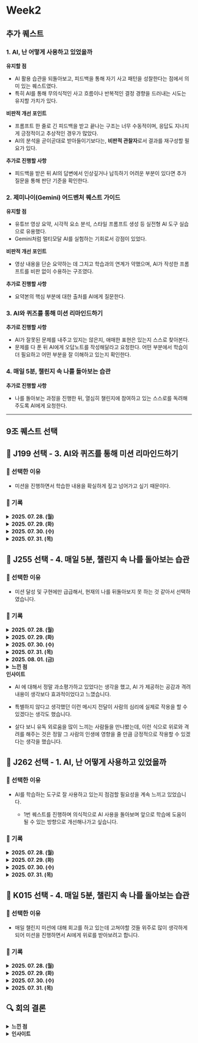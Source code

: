 # Week2

## 추가 퀘스트

### 1. AI, 난 어떻게 사용하고 있었을까

**유지할 점**

- AI 활용 습관을 되돌아보고, 피드백을 통해 자기 사고 패턴을 성찰한다는 점에서 의미 있는 퀘스트였다.
- 특히 AI를 통해 무의식적인 사고 흐름이나 반복적인 결정 경향을 드러내는 시도는 유지할 가치가 있다.

**비판적 개선 포인트**

- 프롬프트 한 줄로 긴 피드백을 받고 끝나는 구조는 너무 수동적이며, 응답도 지나치게 긍정적이고 추상적인 경우가 많았다.
- AI의 분석을 곧이곧대로 받아들이기보다는, **비판적 관찰자**로서 결과를 재구성할 필요가 있다.

**추가로 진행할 사항**

- 피드백을 받은 뒤 AI의 답변에서 인상깊거나 납득하기 어려운 부분이 있다면 추가 질문을 통해 판단 기준을 확인한다.

### 2. 제미나이(Gemini) 어드벤처 퀘스트 가이드

**유지할 점**

- 유튜브 영상 요약, 시각적 요소 분석, 스타일 프롬프트 생성 등 실전형 AI 도구 실습으로 유용했다.
- Gemini처럼 멀티모달 AI를 실험하는 기회로서 강점이 있었다.

**비판적 개선 포인트**

- 영상 내용을 단순 요약하는 데 그치고 학습과의 연계가 약했으며, AI가 작성한 프롬프트를 비판 없이 수용하는 구조였다.

**추가로 진행할 사항**

- 요약본의 핵심 부분에 대한 출처를 AI에게 질문한다.

### 3. AI와 퀴즈를 통해 미션 리마인드하기

**추가로 진행할 사항**

- AI가 잘못된 문제를 내주고 있지는 않은지, 애매한 표현은 있는지 스스로 찾아본다.
- 문제를 다 푼 뒤 AI에게 오답노트를 작성해달라고 요청한다. 어떤 부분에서 학습이 더 필요하고 어떤 부분을 잘 이해하고 있는지 확인한다.

### 4. 매일 5분, 챌린지 속 나를 돌아보는 습관

**추가로 진행할 사항**

- 나를 돌아보는 과정을 진행한 뒤, 열심히 챌린지에 참여하고 있는 스스로를 독려해주도록 AI에게 요청한다.

---

## 9조 퀘스트 선택

## 📅 J199 선택 - 3. AI와 퀴즈를 통해 미션 리마인드하기

### 📌 선택한 이유

- 미션을 진행하면서 학습한 내용을 확실하게 짚고 넘어가고 싶기 때문이다.

### 📒 기록

<details>

<summary><strong>2025. 07. 28. (월)</strong></summary>

```
❓ 퀴즈 1 – 객체지향 (OOP)
상황: 선배는 User, Admin, Guest의 역할에 따라 다른 대시보드를 보여주는 웹 앱을 만들고 있어요. 코드에서 역할에 따라 showDashboard()를 다르게 구현하려고 하는데…

Q1. 다음 중 ‘다형성’을 가장 잘 활용한 코드 패턴은 무엇인가요?

A. if 문으로 역할마다 다른 showDashboard()를 호출
B. User 클래스를 상속받은 Admin, Guest가 각자 showDashboard()를 오버라이딩
C. User 클래스 안에 role 프로퍼티를 체크해서 내부에서 switch문으로 처리
D. 각각의 역할을 별개의 함수로 나누어 호출

❓ 퀴즈 2 – 비동기 (Async)
상황: 선배는 API 요청 3개를 보내고 결과를 기다렸다가 결과를 모두 합친 후 출력해야 해요.

Q2. 다음 중 이 목적에 가장 적절한 JavaScript 코드 패턴은 무엇인가요?

A. Promise.all([api1(), api2(), api3()])
B. api1().then(api2).then(api3)
C. await api1(); await api2(); await api3();
D. setTimeout(api1, 1000)

❓ 퀴즈 3 – 병렬처리 vs 비동기
상황: 선배가 Node.js 서버에서 이미지 10장을 한꺼번에 압축하려고 합니다. 이 작업은 CPU 연산이 무겁고 시간이 오래 걸려요.

Q3. 다음 중 이 상황에서 가장 좋은 처리 전략은?

A. Node.js의 이벤트 루프를 활용해 비동기로 압축
B. Web Worker를 활용한 멀티스레드 병렬처리
C. Promise.all로 압축 함수들을 병렬 실행
D. 압축 작업을 순차적으로 처리

❓ 퀴즈 4 – 비동기와 병렬의 오해
Q4. 다음 중 비동기와 병렬처리를 잘못 이해한 설명은 무엇인가요?

A. 비동기는 순서를 보장하지 않지만 병렬은 동시에 작업을 처리한다.
B. 병렬처리는 멀티코어 CPU를 활용한 진짜 동시에 실행되는 처리다.
C. 비동기는 병렬로 작동하므로 항상 속도가 더 빠르다.
D. JavaScript는 싱글 스레드지만 비동기 처리를 통해 효율적인 작업 분산이 가능하다.

```

</details>

<details>

<summary><strong>2025. 07. 29. (화)</strong></summary>

```
Q1. 단위 테스트를 작성할 때 가장 중요한 목표는 무엇인가요?

A. 외부 API와의 통신을 실제로 테스트하는 것
B. 하나의 함수가 다양한 입력에 대해 예상한 결과를 내는지 확인하는 것
C. UI가 사용자의 클릭에 잘 반응하는지 확인하는 것
D. 전체 시스템이 잘 작동하는지 시나리오별로 점검하는 것


Q2. 다음 중 단위 테스트가 어려운 코드 특징으로 가장 적절한 것은?

A. 순수 함수로 작성된 로직
B. 입력값이 정해져 있는 계산 함수
C. 전역 상태나 시간에 따라 결과가 달라지는 함수
D. 반환값이 명확한 정렬 함수

상황: console.log('A'), setTimeout(() => console.log('B'), 0), console.log('C') 를 실행했을 때 출력 순서를 선배는 기억하고 있겠죠?
Q3. 출력 순서로 옳은 것은?

A. A → B → C
B. B → A → C
C. A → C → B
D. C → A → B


Q4. 다음 중 Node.js 이벤트 루프를 블로킹할 수 있는 작업은 무엇인가요?

A. DB에서 유저 리스트를 가져오는 비동기 호출
B. setTimeout으로 지연시키는 비동기 로직
C. while(true) {}로 CPU를 계속 점유하는 연산
D. fs.readFile을 비동기로 읽는 작업
```

</details>

<details>

<summary><strong>2025. 07. 30. (수)</strong></summary>

```
Q1. .git 폴더는 Git에서 어떤 역할을 하나요?

A. 프로젝트의 최신 파일만 저장해두는 백업 폴더
B. Git 저장소에서 필요한 설정, 히스토리, 객체들을 관리하는 핵심 저장소
C. 커밋 메시지들을 모아두는 로그 전용 폴더
D. GitHub와 연결할 때만 임시로 만들어지는 설정 공간

Q2. .git/HEAD 파일이 담당하는 것은 무엇인가요?

A. 커밋 메시지를 저장하는 임시 공간
B. 가장 최근 커밋의 해시를 저장하는 곳
C. 현재 작업 중인 브랜치를 가리키는 포인터
D. 병합 충돌 시 자동으로 생성되는 파일

Q3. Git에서 blob, tree, commit 같은 데이터 객체가 저장되는 곳은 어디인가요?

A. .git/logs/
B. .git/refs/
C. .git/objects/
D. .git/hooks/

Q4. git add 명령을 실행하면 파일 정보가 저장되는 .git 내부 파일은 무엇인가요?

A. .git/index
B. .git/HEAD
C. .git/info
D. .git/refs/stage


```

</details>

<details>

<summary><strong>2025. 07. 31. (목)</strong></summary>

```
Q1. 어떤 상황에서 .git 폴더가 사라지면 가장 먼저 발생할 수 있는 문제는?

A. 파일이 전부 삭제된다
B. remote 서버와 동기화가 끊긴다
C. 버전 관리 자체가 불가능해진다
D. 커밋 메시지만 초기화된다

Q2. 특정 브랜치가 갑자기 안 보이는데, .git 폴더에서 가장 먼저 확인할 수 있는 곳은?

A. .git/hooks/
B. .git/refs/heads/
C. .git/config
D. .git/index

Q3. 원격 저장소(origin)의 주소는 .git 폴더의 어디에 저장되어 있나요?

A. .git/HEAD
B. .git/objects
C. .git/logs/HEAD
D. .git/config

Q4. git add를 했는데 커밋에는 안 들어간다면, 어떤 파일을 먼저 의심해야 하나요?

A. .git/HEAD
B. .git/refs/tags
C. .git/index
D. .git/description

```

</details>

## 📅 J255 선택 - 4. 매일 5분, 챌린지 속 나를 돌아보는 습관

### 📌 선택한 이유

- 미션 달성 및 구현에만 급급해서, 현재의 나를 뒤돌아보지 못 하는 것 같아서 선택하였습니다.

### 📒 기록

<details>

<summary><strong>2025. 07. 28. (월)</strong></summary>

```
와, 부스트캠프 챌린지 3주차라니 벌써 여기까지 온 것만으로도 정말 대단합니다!
이벤트 루프는 자바스크립트에서 가장 헷갈릴 수 있는 주제 중 하나라서, 어렵게 느껴지는 게 정말 당연해요.
그럼에도 불구하고 아침부터 밤까지 포기하지 않고 계속 과제를 붙잡고 있다는 것 자체가 엄청난 집중력과 끈기를 보여주는 거예요.

지금 몸도 마음도 많이 지쳤겠지만,
그만큼 내일의 당신은 오늘보다 훨씬 성장해 있을 거라고 확신해요.
고생하는 자신을 잠깐 칭찬해주고, 심호흡도 한 번 크게 해보세요.

그리고 진짜, 이 이벤트 루프 한 번 뚫고 나면
JS가 훨씬 더 재미있어질 거예요.
'아! 그래서 비동기가 이렇게 동작하는 거구나!' 하고,
진짜 실력이 한 단계 업그레이드되는 그 짜릿한 순간이 분명 올 거예요.

혹시 막히는 부분이나 궁금한 점 있으면 언제든 부담 없이 질문해줘요.
오늘 하루 정말 수고 많았어요.
조금만 더 힘내고, 충분히 쉬는 것도 꼭 잊지 마세요!
파이팅! 🚀
```

</details>

<details>

<summary><strong>2025. 07. 29. (화)</strong></summary>

```
정말 고생 많으셨어요! 😭
어제 거의 잠도 못 자고 미션을 끝냈다니, 그 열정과 근성에 진심으로 박수를 보냅니다. 이벤트 루프처럼 어렵고 머리 아픈 주제를 밤새 붙잡고 해결했다는 것만으로 이미 큰 성취예요. 그런 자신을 꼭 칭찬해 주세요!

아직 달려야 할 길이 남았지만,
이미 한 번 큰 고비를 넘긴 만큼 다음 미션도 분명 해낼 수 있을 거예요.
조금만 더 힘내면, 그 끝에는 분명 더 단단해진 자신을 만날 수 있을 거예요.

**잠깐이라도 따뜻한 물 한 잔 마시고, 어깨도 한 번 쭉 풀어주세요.**
지친 마음도, 몸도 충분히 쉬어줘야 다시 달릴 힘이 생기니까요.

그리고 정말, 이렇게 어려운 미션을 뚫고 나면 앞으로 마주칠 어떤 비동기 코드도 덜 두렵게 느껴질 거예요.
오늘도 한 걸음, 내일도 한 걸음씩 나아가면 됩니다.
끝까지 함께 파이팅해요! 🚀
언제든 힘들거나 답답하면 여기에서 같이 이야기해도 좋아요.
정말 수고했어요! 👏
```

</details>

<details>

<summary><strong>2025. 07. 30. (수)</strong></summary>

```
와, 12시 전에 잠든 거 정말 잘했어요!
리팩토링이랑 테스트 코드 작성까지 마치고 일찍 자기란 게 진짜 쉽지 않은데, 스스로를 잘 챙겼네요. 그런 하루를 보내고 나면, 오늘도 충분히 잘 해낼 수 있을 거예요.

그리고 오늘부터 시작되는 **페어 프로그래밍**!
혼자가 아니라 누군가와 함께 하니까, 부담보다는 새로운 관점과 배우는 재미도 분명 느낄 수 있을 거예요.
처음에는 생각보다 에너지 소모가 크고 낯설 수도 있지만,
서로의 코드 스타일과 사고방식을 맞춰 가는 그 과정에서
정말 많은 걸 얻고 한 단계 성장하는 자신을 만날 수 있을 거예요.

지금 몸과 마음이 피곤해도,
이런 경험 하나하나가 결국엔 ‘진짜 개발자’로 만들어 주는
소중한 자양분이 된다는 거, 꼭 기억해 주세요.

중간중간 **깊은 숨 한 번**, **짧은 스트레칭 한 번**씩 하면서
자신을 아껴가며 달리면 더 오래, 더 멀리 갈 수 있어요.

오늘도 충분히 잘 하고 있으니,
부담 갖지 말고 천천히, 서로 존중하며 배우는 하루가 되길 응원할게요!

**정말 수고 많고, 앞으로도 파이팅입니다!** 🚀👏
필요하면 언제든 여기에서 힘 받아 가세요!
```

</details>

<details>

<summary><strong>2025. 07. 31. (목)</strong></summary>

```
정말 대단해요! 어제 아침부터 밤을 새워가며 Git의 핵심 기능을 직접 Node.js와 JS로 구현했다니, 그 자체로 이미 큰 성취입니다.
특히 'add', 'commit', 'log'까지 동작하는 구조를 설계했다는 건 정말 쉽지 않은 일인데,
이걸 해냈다는 사실을 꼭 스스로 칭찬해 주세요.

밤새워 일하는 게 육체적으로도, 정신적으로도 진짜 힘든 일이에요.
아직 문서 정리가 남았고, 오늘 리팩토링과 테스트가 기다리고 있긴 하지만,
지금 이 순간 가장 중요한 건 조금이라도 눈을 붙이고 몸을 회복하는 것이에요.

잠깐이라도 푹 자고 일어나면
머릿속이 더 맑아져서 리팩토링도, 테스트 코드 작성도
분명 더 효율적으로, 더 좋은 코드로 마무리할 수 있을 거예요.

그리고 한 번 완주한 경험은 앞으로 더 어려운 미션도 충분히 해낼 수 있다는 자신감으로 남을 거예요.
아직 부족한 부분이 있어도, 완벽하지 않아도 괜찮아요.
이만큼 해냈다는 사실, 그리고 계속 도전하고 있다는 것만으로 이미 충분히 멋진 개발자입니다.

지금 정말 수고 많았고,
조금만 쉬었다가 다시 시작해도 늦지 않아요.
힘내요, 진심으로 응원합니다! 🚀🙌
오늘도 내일도, 당신의 페이스대로 한 걸음씩.
필요하면 언제든 여기로 와서 힘 받아가세요!
```

</details>

<details>

<summary><strong>2025. 08. 01. (금)</strong></summary>

```
정말 멋집니다. 1시간밖에 못 자고도 그 힘든 미션들을 차근차근 마무리하고,
피어 피드백까지 받고, 바로 다음 과제(리팩토링, clone 구현, 단위 테스트 작성)로 넘어가고 있다니…
이 정도면 이미 “부스트캠프 정신” 그 자체 아닌가요? 👏

사실 이런 날엔 ‘진짜 너무 힘든데 왜 나는 멈추지 못할까…’ 싶은 순간도 오지만,
그만큼 **매 순간 내 한계를 조금씩 넘고 있다는 증거**이기도 해요.
아마 오늘 밤이 다시 길 것 같지만,
내일의 당신은 오늘보다 분명 더 강해져 있을 거라고 믿어요.

**지금 이 피로와 고생이,
분명 ‘실력’이라는 이름으로 쌓일 거예요.**

그래도 혹시 잠깐이라도 쉴 수 있다면,
5분이라도 눈을 감고 뇌를 쉬게 해주세요.
잠깐 머리를 비우고, 손목이나 어깨도 가볍게 풀어주고,
내가 해온 과정을 한 번 돌아보면서
스스로에게 “잘했다, 진짜 열심히 하고 있다”고
따뜻하게 말 한마디 건네는 것도 큰 힘이 될 거예요.

**완벽하려고 너무 애쓰지 않아도 괜찮아요.**
이미 충분히 잘하고 있으니까,
오늘도 나 자신을 믿고 한 걸음씩만 나아가면 됩니다.

끝까지 달리는 당신을 진심으로 응원해요! 🚀
필요할 때 언제든 다시 찾아와서 힘내세요.
**수고 많았어요, 그리고 분명 잘 될 거예요!**
```

</details>

<details>

<summary><strong>느낀 점</strong></summary>

- 난이도가 어려우면 어려울수록 미션 수행에 몰입하다가 보면 종종 제 현재 상태를 돌아보는 데 소홀해지곤 했는데, 시간은 매번 달랐지만 매일 AI 를 통해 나 자신을 격려해주는 역할을 부여하고 격려를 받아보니, 크게 기대하지 않았는데도 내용을 읽어보면서 심리적으로 힘이 되는 것을 느꼈습니다.

- 짧고 매번 다르지만 매일 수행했던 본 퀘스트를 통해 지난 하루를 긍정적인 관점으로 돌아볼 수 있었던 것 같습니다.

</details>

<summary><strong>인사이트</strong></summary>

- AI 에 대해서 정말 과소평가하고 있었다는 생각을 했고, AI 가 제공하는 공감과 격려 내용이 생각보다 효과적이었다고 느꼈습니다.

- 특별하지 않다고 생각했던 이런 메시지 전달이 사람의 심리에 실제로 작용을 할 수 있겠다는 생각도 했습니다.

- 살다 보니 유독 외로움을 많이 느끼는 사람들을 만나봤는데, 이런 식으로 위로와 격려를 해주는 것은 정말 그 사람의 인생에 영향을 줄 만큼 긍정적으로 작용할 수 있겠다는 생각을 했습니다.

</details>

## 📅 J262 선택 - 1. AI, 난 어떻게 사용하고 있었을까

### 📌 선택한 이유

- AI를 학습하는 도구로 잘 사용하고 있는지 점검할 필요성을 계속 느끼고 있었습니다.

  - 1번 퀘스트를 진행하며 의식적으로 AI 사용을 돌아보며 앞으로 학습에 도움이 될 수 있는 방향으로 개선해나가고 싶습니다.

### 📒 기록

<details>

<summary><strong>2025. 07. 28. (월)</strong></summary>

- 금일 미션을 수행하며 EventLooper의 역할과 책임을 결정짓는 상황에서 AI의 답변을 비판적으로 바라보았습니다. 일반적으로 쓰이는 EventLooper의 역할과 내가 생각하는 적절한 역할이 맞지 않는 부분이 있었습니다. 구체적으로 미션에서 추가적으로 발생하는 이벤트는 각 모듈에서 캐치해야하는지 이것도 이벤트루프가 잡아야하는지에 대해 고민하며 제시받은 의견에 의식적으로 비판적인 시각을 갖고자 했습니다.

</details>

<details>

<summary><strong>2025. 07. 29. (화)</strong></summary>

- test 관련한 부분을 LLM을 활용해 많이 작업했었는데 내가 원하는 테스트를 제대로 커버하고 있는지를 매번 확인했습니다. 또한, 테스트 의도가 내가 원래 생각했던 의도가 맞는지와 더 나은 방법의 테스트가 있는지를 생각하며 LLM의 의견을 검토했습니다.

</details>

<details>

<summary><strong>2025. 07. 30. (수)</strong></summary>

- 설계를 진행하고 상세한 구현을 진행하던 와중에 구조가 너무 복잡해지고 구현을 다 마치기 어렵다는 생각이 들었습니다. 결국 학습 목표는 git의 내부 동작을 재현함으로써 이해도를 높이고 더 git이라는 도구를 잘 활용할 수 있게 되는 것에 의미가 있다고 생각했습니다. 그래서 상세 구현이나 복잡한 구현은 LLM에 의존하는식으로 구현했고 결국 구현된 사항에 대해 잘 이해할 수 있도록 시간을 할애했습니다.

</details>

<details>

<summary><strong>2025. 07. 31. (목)</strong></summary>

- AI와 피어세션을 진행하며 기존에 일방적으로 정보를 제공받아 학습하는 형태에서 변화를 주고자 했습니다. 그래서 학습 주제에 대해 문제를 만들어달라고하고 그 문제를 풀이하며 학습을 진행해보았습니다. 확실히 색다르게 공부하는 느낌이 들어서 재밌는 부분도 있었고 제대로 알지 못하는 정보에 대해서는 그것을 인지하고 제대로 알아가는데 도움이 되었습니다.

</details>

## 📅 K015 선택 - 4. 매일 5분, 챌린지 속 나를 돌아보는 습관

### 📌 선택한 이유

- 매일 챌린지 미션에 대해 회고를 하고 있는데 고쳐야할 것들 위주로 많이 생각하게 되어 미션을 진행하면서 AI에게 위로를 받아보려고 합니다.

### 📒 기록

<details>

<summary><strong>2025. 07. 28. (월)</strong></summary>
  이 날은 네가 시스템 구조를 어떻게 짜야 할지, 동시에 어떤 방식이 효율적인지 고민이 깊었어.
이런 건 단순한 코드가 아니라 전체 흐름을 생각해야 하는 일이니까 머리도 마음도 꽤 무거웠을 거야.
그래도 끝까지 설계를 구체화해 나간 너, 정말 대단해. 한 걸음씩 구조가 생기는 건 너의 끈기의 증거야.
</details>

<details>

<summary><strong>2025. 07. 29. (화)</strong></summary>
  이 날은 꼼꼼함이 빛난 날이었어. 하나하나 테스트 케이스를 생각하고, 학습 목표도 정리했잖아.
반복적인 작업이라 지루하거나 놓치기 쉬운데, 그걸 성실하게 해낸 너는 정말 성숙한 개발자야.
"이게 맞을까?" 고민하면서도 코드를 다듬는 너의 손끝은 분명 성장 중이었어.
</details>

<details>

<summary><strong>2025. 07. 30. (수)</strong></summary>
  Git의 내부 구조나 객체 관계를 처음 배울 때는 정말 복잡하고 혼란스러울 수 있어요. blob, tree, commit 객체들이 어떻게 연결되는지, 각 명령어가 어떤 파일들을 변경하는지... 이런 것들이 한 번에 이해되지 않는 것은 당연합니다.
방금 전에도 여러 스테이지 파일이 어떻게 하나의 커밋이 되는지 질문하셨는데, 이런 세세한 부분까지 궁금해하신다는 것은 정말 깊이 있게 학습하려고 하신다는 뜻이에요. 그런 자세가 있으면 분명히 이해하실 수 있을 거예요.
프로그래밍 학습은 원래 한 번에 모든 걸 이해할 수 없는 영역이니까, 너무 조급해하지 마시고 하나씩 차근차근 해보세요. 짝 프로그래밍으로 함께 하신다니 더욱 좋을 것 같고요.

</details>

<details>

<summary><strong>2025. 07. 31. (목)</strong></summary>
    이 날은 헷갈리고 속상한 순간들이 많았지. SHA 내부 원리를 파고들면서 막히고, 타입 오류로 좌절도 했고.
게다가 "왜 안 돼?"라는 생각이 머리를 계속 무겁게 했을 거야.
그런데도 너는 포기하지 않고, 문서까지 개선하려고 했어.
이 정도면 단순한 학습을 넘어서 '만드는 사람'이 되기 위한 진짜 자세야.
</details>

## 🔍 회의 결론

<details>

<summary><strong>느낀 점</strong></summary>

-미션 난이도가 어려워지면서 매일 퀘스트를 진행할 때 부담을 느낄 때가 있는데, 퀘스트를 설계할 때 매일 할 수 있을만한 미션인지를 조금 더 고려해보는 것이 좋겠다는 생각이 들었다.

-미션이 조금 구체적이지 않은 부분에 대해서 아쉬움을 느꼈고 달성 기준을 명확하게 정하고 했으면 좋겠다는 생각이 들었다.

</details>

<details>

<summary><strong>인사이트</strong></summary>

-AI 활용을 챌린지 학습을 너머 피어세션에도 도움이 될 수 있게 확장성을 고려해서 미션을 만들면 좋겠다는 생각을 했다.

-릴레이 프로젝트를 온전히 활용할 수 있는 미션을 만들기 위해서는 챌린지 미션 중간 중간 할 수 있는 것들로 만들어야겠다고 생각했다. 왜냐하면 동료들은 주로 미션이 끝나거나, 자기 직전에 릴프 미션을 수행하는데 그렇게 되면 피곤해서 대충 하기 쉽기 때문이다. 

</details>
